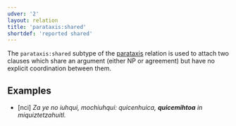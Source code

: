 ```yaml
---
udver: '2'
layout: relation
title: 'parataxis:shared'
shortdef: 'reported shared'
---
```


The `parataxis:shared` subtype of the [parataxis]() relation is used to attach two clauses which
share an argument (either NP or agreement) but have no explicit coordination between them.

## Examples

* [nci] *Za ye no iuhqui, mochiuhqui: quicenhuica, <b>quicemihtoa</b> in miquiztetzahuitl.*

<!-- Interlanguage links updated Po 6. listopadu 2023, 21:43:25 CET -->

